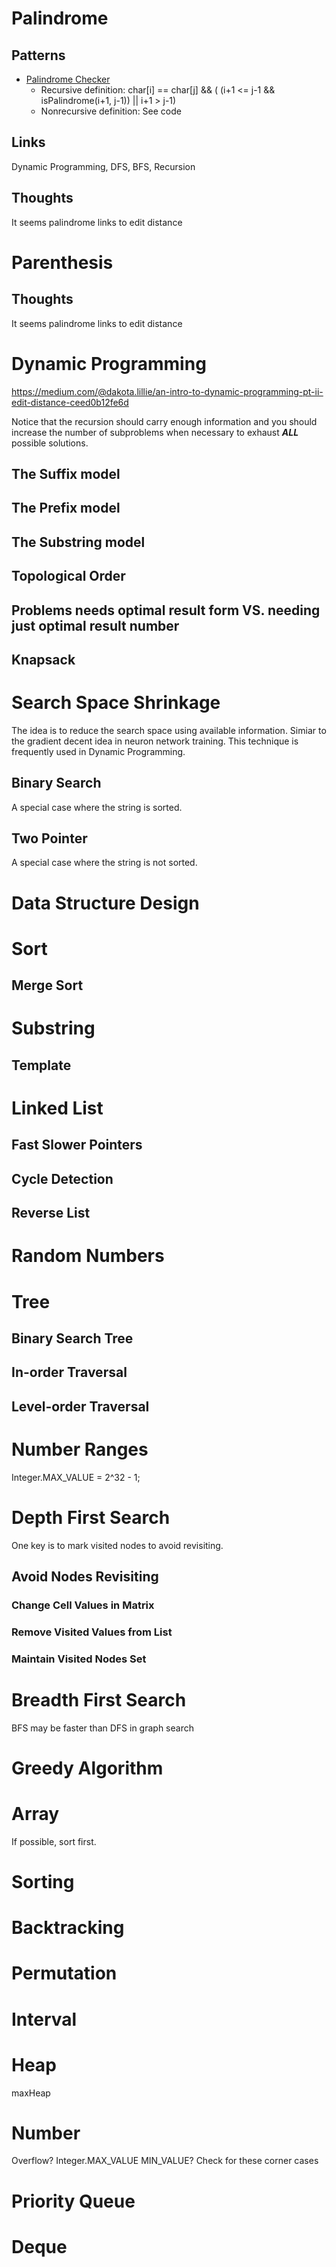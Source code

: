 # Palindrome


## Patterns

* [Palindrome Checker](https://github.com/drestion/leetcode/blob/master/techniques/Palindrome.java)
	* Recursive definition: char[i] == char[j] && ( (i+1 <= j-1 && isPalindrome(i+1, j-1)) || i+1 > j-1)
	* Nonrecursive definition: See code 
## Links

Dynamic Programming, DFS, BFS, Recursion

## Thoughts

It seems palindrome links to edit distance


# Parenthesis



## Thoughts

It seems palindrome links to edit distance

# Dynamic Programming

https://medium.com/@dakota.lillie/an-intro-to-dynamic-programming-pt-ii-edit-distance-ceed0b12fe6d

Notice that the recursion should carry enough information and you should increase the number of subproblems when necessary to exhaust ***ALL*** possible solutions.

## The Suffix model
## The Prefix model
## The Substring model
## Topological Order
## Problems needs optimal result form VS. needing just optimal result number

## Knapsack
# Search Space Shrinkage

The idea is to reduce the search space using available information. Simiar to the gradient decent idea in neuron network training.
This technique is frequently used in Dynamic Programming.

## Binary Search

A special case where the string is sorted.

## Two Pointer

A special case where the string is not sorted.


# Data Structure Design


# Sort

## Merge Sort


# Substring

## Template

# Linked List

## Fast Slower Pointers
## Cycle Detection
## Reverse List


# Random Numbers

# Tree

## Binary Search Tree
## In-order Traversal
## Level-order Traversal


# Number Ranges

Integer.MAX_VALUE = 2^32 - 1;



# Depth First Search

One key is to mark visited nodes to avoid revisiting.

## Avoid Nodes Revisiting
### Change Cell Values in Matrix
### Remove Visited Values from List
### Maintain Visited Nodes Set

# Breadth First Search

BFS may be faster than DFS in graph search


# Greedy Algorithm


# Array

If possible, sort first.

# Sorting


# Backtracking

# Permutation


# Interval

# Heap
maxHeap

# Number 
Overflow? Integer.MAX_VALUE MIN_VALUE? Check for these corner cases

# Priority Queue

# Deque